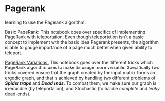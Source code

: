# Pagerank
learning to use the Pagerank algorithm.

[Basic PageRank:](https://nbviewer.jupyter.org/github/TarunSunkaraneni/Pagerank/blob/master/python/matrix_pagerank.ipynb) This notebook goes over specifics of implementing PageRank with teleportation. Even though teleportation isn't a basic concept to implement with the basic idea Pagerank presents, the algorithm is able to gauge importance of a page much better when given ability to teleport.

[PageRank Variations:](https://nbviewer.jupyter.org/github/TarunSunkaraneni/Pagerank/blob/master/python/pagerank_variants.ipynb) This notebook goes over the different tricks which PageRank algorithm uses to make its usage more versatile. Specifically two tricks covered ensure that the graph created by the input matrix forms an ergodic graph, and that is achieved by handling two different problems of ***Spider traps*** and ***Dead ends***. To combat them, we make sure our graph is irreducible (by teleportation), and Stochastic (to handle _complete_ and _leaky_ dead-ends).
